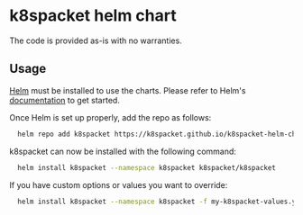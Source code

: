 # k8spacket helm chart

The code is provided as-is with no warranties.

## Usage

[Helm](https://helm.sh) must be installed to use the charts.
Please refer to Helm's [documentation](https://helm.sh/docs/) to get started.

Once Helm is set up properly, add the repo as follows:

```bash
  helm repo add k8spacket https://k8spacket.github.io/k8spacket-helm-chart
```

k8spacket can now be installed with the following command:

```bash
  helm install k8spacket --namespace k8spacket k8spacket/k8spacket
```

If you have custom options or values you want to override:

```bash
  helm install k8spacket --namespace k8spacket -f my-k8spacket-values.yaml k8spacket/k8spacket
```